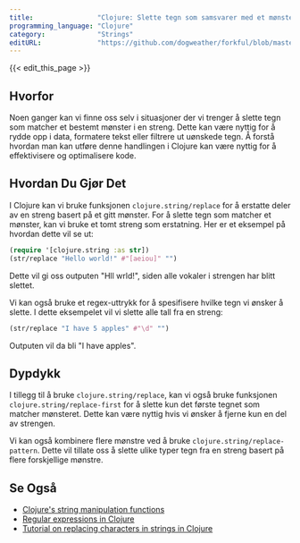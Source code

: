 ```yaml
---
title:                "Clojure: Slette tegn som samsvarer med et mønster"
programming_language: "Clojure"
category:             "Strings"
editURL:              "https://github.com/dogweather/forkful/blob/master/content/no/clojure/deleting-characters-matching-a-pattern.md"
---
```


{{< edit_this_page >}}

## Hvorfor

Noen ganger kan vi finne oss selv i situasjoner der vi trenger å slette tegn som matcher et bestemt mønster i en streng. Dette kan være nyttig for å rydde opp i data, formatere tekst eller filtrere ut uønskede tegn. Å forstå hvordan man kan utføre denne handlingen i Clojure kan være nyttig for å effektivisere og optimalisere kode.

## Hvordan Du Gjør Det

I Clojure kan vi bruke funksjonen `clojure.string/replace` for å erstatte deler av en streng basert på et gitt mønster. For å slette tegn som matcher et mønster, kan vi bruke et tomt streng som erstatning. Her er et eksempel på hvordan dette vil se ut:

```Clojure
(require '[clojure.string :as str])
(str/replace "Hello world!" #"[aeiou]" "")
```
Dette vil gi oss outputen "Hll wrld!", siden alle vokaler i strengen har blitt slettet.

Vi kan også bruke et regex-uttrykk for å spesifisere hvilke tegn vi ønsker å slette. I dette eksempelet vil vi slette alle tall fra en streng:

```Clojure
(str/replace "I have 5 apples" #"\d" "")
```
Outputen vil da bli "I have apples".

## Dypdykk

I tillegg til å bruke `clojure.string/replace`, kan vi også bruke funksjonen `clojure.string/replace-first` for å slette kun det første tegnet som matcher mønsteret. Dette kan være nyttig hvis vi ønsker å fjerne kun en del av strengen.

Vi kan også kombinere flere mønstre ved å bruke `clojure.string/replace-pattern`. Dette vil tillate oss å slette ulike typer tegn fra en streng basert på flere forskjellige mønstre.

## Se Også

- [Clojure's string manipulation functions](https://clojuredocs.org/clojure.string)
- [Regular expressions in Clojure](https://clojuredocs.org/clojure.core/re-find)
- [Tutorial on replacing characters in strings in Clojure](https://www.guru99.com/clojure-string-manipulations.html)